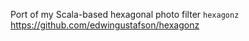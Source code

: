 Port of my Scala-based hexagonal photo filter `hexagonz` https://github.com/edwingustafson/hexagonz

